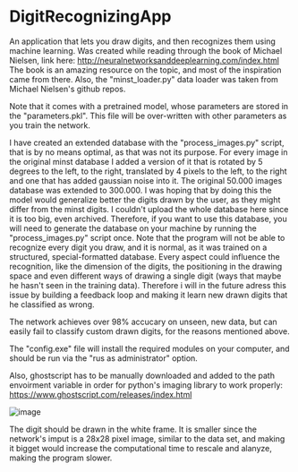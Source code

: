 # DigitRecognizingApp
An application that lets you draw digits, and then recognizes them using machine learning. 
Was created while reading through the book of Michael Nielsen, link here:
http://neuralnetworksanddeeplearning.com/index.html
The book is an amazing resource on the topic, and most of the inspiration came from there. Also, the "minst_loader.py" data loader was taken from Michael Nielsen's github repos.

Note that it comes with a pretrained model, whose parameters are stored in the "parameters.pkl". This file will be over-written with other parameters as you train the network.

I have created an extended database with the "process_images.py" script, that is by no means optimal, as that was not its purpose. For every image in the original minst database I added a version of it that is rotated by 5 degrees to the left, to the right, translated by 4 pixels to the left, to the right and one that has added gaussian noise into it. The original 50.000 images database was extended to 300.000. I was hoping that by doing this the model would generalize better the digits drawn by the user, as they might differ from the minst digits. I couldn't upload the whole database here since it is too big, even archived. Therefore, if you want to use this database, you will need to generate the database on your machine by running the "process_images.py" script once.
Note that the program will not be able to recognize every digit you draw, and it is normal, as it was trained on a structured, special-formatted database. Every aspect could influence the recognition, like
the dimension of the digits, the positioning in the drawing space and even different ways of drawing a single digit (ways that maybe he hasn't seen in the training data). Therefore i will in the future adress this
issue by building a feedback loop and making it learn new drawn digits that he classified as wrong.

The network achieves over 98% accucary on unseen, new data, but can easily fail to classify custom drawn digits, for the reasons mentioned above.

The "config.exe" file will install the required modules on your computer, and should be run via the "rus as administrator" option.

Also, ghostscript has to be manually downloaded and added to the path envoirment variable in order for python's imaging library to work properly:
https://www.ghostscript.com/releases/index.html

![image](https://github.com/FlaviusMiron/DigitRecognizingApp/assets/100422650/86dc624e-b880-4fb6-8350-438e180e894f)

The digit should be drawn in the white frame. It is smaller since the network's imput is a 28x28 pixel image, similar to the data set, and making it bigget would increase the computational time to rescale and alanyze, making the program slower.



